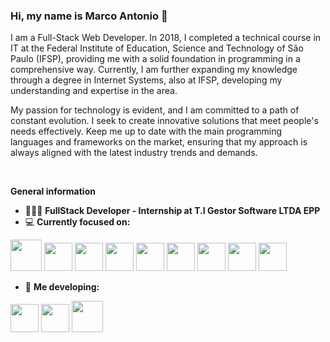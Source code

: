 ### Hi, my name is Marco Antonio  👋
I am a Full-Stack Web Developer. In 2018, I completed a technical course in IT at the Federal Institute of Education, Science and Technology of São Paulo (IFSP), providing me with a solid foundation in programming in a comprehensive way. Currently, I am further expanding my knowledge through a degree in Internet Systems, also at IFSP, developing my understanding and expertise in the area.

My passion for technology is evident, and I am committed to a path of constant evolution. I seek to create innovative solutions that meet people's needs effectively. Keep me up to date with the main programming languages ​​and frameworks on the market, ensuring that my approach is always aligned with the latest industry trends and demands.


<br>

**General information**

- 👨🏻‍💻  **FullStack Developer - Internship at T.I Gestor Software LTDA EPP**
- 💻  **Currently focused on:**
<div>
 <img width="50" heigth="50" src="https://cdn.jsdelivr.net/gh/devicons/devicon/icons/vuejs/vuejs-original.svg" /> 
 <img width="45" heigth="30" src="https://cdn.jsdelivr.net/gh/devicons/devicon/icons/vuetify/vuetify-original.svg" /> 
 <img width="45" heigth="30" src="https://cdn.jsdelivr.net/gh/devicons/devicon/icons/nuxtjs/nuxtjs-original.svg" />
 <img width="45" heigth="30" src="https://cdn.jsdelivr.net/gh/devicons/devicon/icons/sass/sass-original.svg" />
 <img width="45" heigth="30" src="https://cdn.jsdelivr.net/gh/devicons/devicon/icons/react/react-original.svg" />
 <img width="45" heigth="30" src="https://cdn.jsdelivr.net/gh/devicons/devicon/icons/bootstrap/bootstrap-original.svg" />      
 <img width="45" heigth="30" src="https://blog.kakaocdn.net/dn/bJnCEB/btrwJwIaH3z/K0E3JkariSbVpxDywoWw11/img.png" />
 <img width="45" heigth="30" src="https://cdn.jsdelivr.net/gh/devicons/devicon/icons/java/java-original.svg" />          
 <img width="45" heigth="30" src="https://cdn.jsdelivr.net/gh/devicons/devicon/icons/spring/spring-original.svg" />

 - 📝 **Me developing:**
 <img width="45" heigth="30" src="https://cdn.jsdelivr.net/gh/devicons/devicon/icons/typescript/typescript-original.svg" />
 <img width="45" heigth="30" src="https://icon.icepanel.io/Technology/svg/Ruby-on-Rails.svg" />
 <img width="50" heigth="50" src="https://cdn.jsdelivr.net/gh/devicons/devicon/icons/docker/docker-original.svg" />
          

</div>

          
          
           
